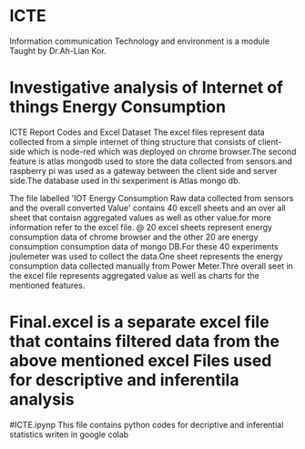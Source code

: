 # ICTE
Information communication Technology and environment is a module Taught by Dr.Ah-Lian Kor.


# Investigative analysis of Internet of things Energy Consumption 
ICTE Report Codes and Excel Dataset
The excel files represent data collected from a simple internet of thing structure that consists of client-side which is node-red which was deployed on chrome browser.The second feature is atlas mongodb used to store the data collected from sensors.and raspberry pi was used as a gateway between the client side and server side.The database used in thi sexperiment is Atlas mongo db.

The file labelled  'IOT Energy Consumption Raw data collected from sensors and the overall converted Value' contains 40 excell sheets and an over all sheet that contaisn aggregated values as well as other value.for more information refer to the excel file. @ 20 excel sheets represent energy consumption data of chrome browser and the other 20 are energy consumption consumption data of mongo DB.For these 40 experiments joulemeter was used to collect the data.One sheet represents the energy consumption data collected manually from Power Meter.Thre overall seet in the excel file represents aggregated value as well as charts for the mentioned features.

# Final.excel is a separate excel file that contains filtered data from the above mentioned excel Files used for descriptive and inferentila analysis


#ICTE.ipynp
This file contains python codes for decriptive and inferential statistics writen in google colab
